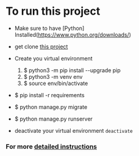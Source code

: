 # To run this project

- Make sure to have [Python] Installed(https://www.python.org/downloads/)
- get clone [this project](https://github.com/EhrenDavis12/user-activity-monitor/)
- Create you virtual environment

  <ol>
  <li>$ python3 -m pip install --upgrade pip</li>
  <li>$ python3 -m venv env</li>
  <li>$ source env/bin/activate</li>
  </ol>

- \$ pip install -r requirements
- \$ python manage.py migrate
- \$ python manage.py runserver

- deactivate your virtual environment
`deactivate`

### For more [detailed instructions](https://www.django-rest-framework.org/tutorial/quickstart/#project-setup)
